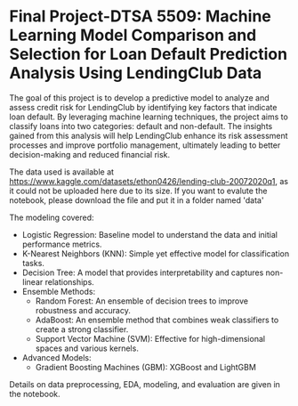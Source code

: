 # Final Project-DTSA 5509: Machine Learning Model Comparison and Selection for Loan Default Prediction Analysis Using LendingClub Data
The goal of this project is to develop a predictive model to analyze and assess credit risk for LendingClub by identifying key factors that indicate loan default. By leveraging machine learning techniques, the project aims to classify loans into two categories: default and non-default. The insights gained from this analysis will help LendingClub enhance its risk assessment processes and improve portfolio management, ultimately leading to better decision-making and reduced financial risk.

The data used is available at  https://www.kaggle.com/datasets/ethon0426/lending-club-20072020q1, as it could not be uploaded here due to its size. If you want to evalute the notebook, please download the file and put it in a folder named 'data'

The modeling covered:
- Logistic Regression: Baseline model to understand the data and initial performance metrics.
- K-Nearest Neighbors (KNN): Simple yet effective model for classification tasks.
- Decision Tree: A model that provides interpretability and captures non-linear relationships.
- Ensemble Methods:
    - Random Forest: An ensemble of decision trees to improve robustness and accuracy.
    - AdaBoost: An ensemble method that combines weak classifiers to create a strong classifier.
    - Support Vector Machine (SVM): Effective for high-dimensional spaces and various kernels.
- Advanced Models:
    - Gradient Boosting Machines (GBM): XGBoost and LightGBM

Details on data preprocessing, EDA, modeling, and evaluation are given in the notebook. 
